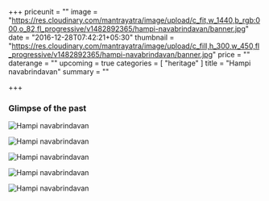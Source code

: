 +++
priceunit = ""
image = "https://res.cloudinary.com/mantrayatra/image/upload/c_fit,w_1440,b_rgb:000,o_82,fl_progressive/v1482892365/hampi-navabrindavan/banner.jpg"
date = "2016-12-28T07:42:21+05:30"
thumbnail = "https://res.cloudinary.com/mantrayatra/image/upload/c_fill,h_300,w_450,fl_progressive/v1482892365/hampi-navabrindavan/banner.jpg"
price = ""
daterange = ""
upcoming = true
categories = [
  "heritage"
]
title = "Hampi navabrindavan"
summary = ""

+++

### Glimpse of the past

![Hampi navabrindavan](https://res.cloudinary.com/mantrayatra/image/upload/c_scale,w_800,fl_progressive/v1482891317/hampi-navabrindavan/IMG_20160129_151541987_HDR.jpg)

![Hampi navabrindavan](https://res.cloudinary.com/mantrayatra/image/upload/c_scale,w_800,fl_progressive/v1482891316/hampi-navabrindavan/IMG_20160129_172436609_HDR.jpg)

![Hampi navabrindavan](https://res.cloudinary.com/mantrayatra/image/upload/c_scale,w_800,fl_progressive/v1482891316/hampi-navabrindavan/IMG_20160130_095745559.jpg)

![Hampi navabrindavan](https://res.cloudinary.com/mantrayatra/image/upload/c_scale,w_800,fl_progressive/v1482891316/hampi-navabrindavan/IMG_20160131_081620872.jpg)

![Hampi navabrindavan](https://res.cloudinary.com/mantrayatra/image/upload/c_scale,w_800,fl_progressive/v1482891316/hampi-navabrindavan/IMG_20160220_094544410.jpg)
